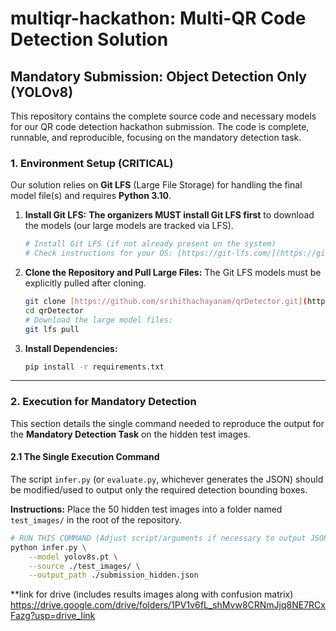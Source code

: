 # multiqr-hackathon: Multi-QR Code Detection Solution

## Mandatory Submission: Object Detection Only (YOLOv8)

This repository contains the complete source code and necessary models for our QR code detection hackathon submission. The code is complete, runnable, and reproducible, focusing on the mandatory detection task.

### 1. Environment Setup (CRITICAL)

Our solution relies on **Git LFS** (Large File Storage) for handling the final model file(s) and requires **Python 3.10**.

1.  **Install Git LFS:**
    **The organizers MUST install Git LFS first** to download the models (our large models are tracked via LFS).
    ```bash
    # Install Git LFS (if not already present on the system)
    # Check instructions for your OS: [https://git-lfs.com/](https://git-lfs.com/)
    ```

2.  **Clone the Repository and Pull Large Files:**
    The Git LFS models must be explicitly pulled after cloning.
    ```bash
    git clone [https://github.com/srihithachayanam/qrDetector.git](https://github.com/srihithachayanam/qrDetector.git)
    cd qrDetector
    # Download the large model files:
    git lfs pull
    ```

3.  **Install Dependencies:**
    ```bash
    pip install -r requirements.txt
    ```

---

### 2. Execution for Mandatory Detection

This section details the single command needed to reproduce the output for the **Mandatory Detection Task** on the hidden test images.

#### 2.1 The Single Execution Command

The script `infer.py` (or `evaluate.py`, whichever generates the JSON) should be modified/used to output only the required detection bounding boxes.

**Instructions:** Place the 50 hidden test images into a folder named `test_images/` in the root of the repository.

```bash
# RUN THIS COMMAND (Adjust script/arguments if necessary to output JSON):
python infer.py \
    --model yolov8s.pt \
    --source ./test_images/ \
    --output_path ./submission_hidden.json
```
**link for drive (includes results images along with confusion matrix)
https://drive.google.com/drive/folders/1PV1v6fL_shMvw8CRNmJjq8NE7RCxFazg?usp=drive_link
